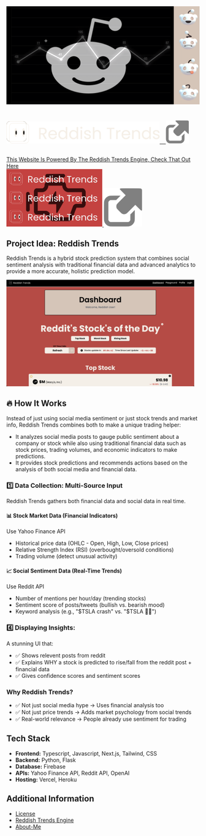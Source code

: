 <img src="./public/readme_preview.png" alt="media-logo" width="1000"/>

#

<a href="https://reddishtrends.com">
<img src="./public/logo-w-text.svg" alt="logo" width="400"/>
&nbsp&nbsp&nbsp<img src="./public/linkgrey.png" alt="Home" width="60"/>
</a>

##

<a href="https://github.com/HaiderMalikk/Reddish-Trends-Engine">This Website Is Powered By The Reddish Trends Engine, Check That Out Here </br>
<img src="./public/engine.png" alt="logo" width="250"/>
<img src="./public/linkgrey.png" alt="Home" width="100"/>
</a>

## Project Idea: Reddish Trends

Reddish Trends is a hybrid stock prediction system that combines social sentiment analysis with traditional financial data and advanced analytics to provide a more accurate, holistic prediction model.

<img src="./public/website_preview.png" alt="logo" width="490"/>

## 🔥 How It Works

Instead of just using social media sentiment or just stock trends and market info, Reddish Trends combines both to make a unique trading helper:
- It analyzes social media posts to gauge public sentiment about a company or stock while also using traditional financial data such as stock prices, trading volumes, and economic indicators to make predictions.
- It provides stock predictions and recommends actions based on the analysis of both social media and financial data.

### 1️⃣ Data Collection: Multi-Source Input

Reddish Trends gathers both financial data and social data in real time.

#### 📊 Stock Market Data (Financial Indicators)

Use Yahoo Finance API
- Historical price data (OHLC - Open, High, Low, Close prices)
- Relative Strength Index (RSI) (overbought/oversold conditions)
- Trading volume (detect unusual activity)

#### 📈 Social Sentiment Data (Real-Time Trends)

Use Reddit API
- Number of mentions per hour/day (trending stocks)
- Sentiment score of posts/tweets (bullish vs. bearish mood)
- Keyword analysis (e.g., "$TSLA crash" vs. "$TSLA 🚀🚀")


### 4️⃣ Displaying Insights: 

A stunning UI that:
- ✅ Shows relevent posts from reddit
- ✅ Explains WHY a stock is predicted to rise/fall from the reddit post + financial data
- ✅ Gives confidence scores and sentiment scores

### Why Reddish Trends?

- ✅ Not just social media hype → Uses financial analysis too
- ✅ Not just price trends → Adds market psychology from social trends
- ✅ Real-world relevance → People already use sentiment for trading

## Tech Stack

- **Frontend:** Typescript, Javascript, Next.js, Tailwind, CSS
- **Backend:** Python, Flask
- **Database:** Firebase
- **APIs:** Yahoo Finance API, Reddit API, OpenAI
- **Hosting:** Vercel, Heroku

## Additional Information

- [License](Licence)
- [Reddish Trends Engine](https://github.com/HaiderMalikk/Reddish-Trends-Engine)
- [About-Me](https://www.haidercodes.com)